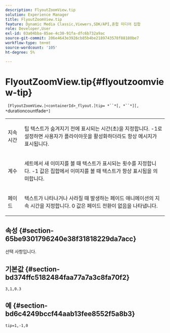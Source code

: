 ```yaml
---
description: FlyoutZoomView.tip
solution: Experience Manager
title: FlyoutZoomView.tip
feature: Dynamic Media Classic,Viewers,SDK/API,혼합 미디어 집합
role: Developer,User
exl-id: 03a04bba-85ae-4c30-91fa-dfc6b732a9ac
source-git-commit: 206e4643e3926cb85b4be2189743578f88180be7
workflow-type: tm+mt
source-wordcount: '105'
ht-degree: 5%

---
```


# FlyoutZoomView.tip{#flyoutzoomview-tip}

` [FlyoutZoomView.|<containerId>_flyout.]tip= *``*[, *``*][, *`durationcountfade`*]`

<table id="table_E314540D347D47699C04EB80D20C0721"> 
 <tbody> 
  <tr> 
   <td colname="col1"> <p> <span class="codeph"><span class="varname"> 지속 시간</span></span> </p> </td> 
   <td colname="col2"> <p> 팁 텍스트가 숨겨지기 전에 표시되는 시간(초)을 지정합니다. <span class="codeph"> -1</span>로 설정하면 사용자가 플라이아웃을 활성화하더라도 항상 메시지가 표시됩니다. </p> </td> 
  </tr> 
  <tr> 
   <td colname="col1"> <p> <span class="codeph"><span class="varname"> 계수</span></span> </p> </td> 
   <td colname="col2"> <p> 세트에서 새 이미지를 볼 때 텍스트가 표시되는 횟수를 지정합니다. <span class="codeph"> -1</span> 값은 집합에서 이미지를 볼 때 텍스트가 항상 표시됨을 의미합니다. </p> </td> 
  </tr> 
  <tr> 
   <td colname="col1"> <p> <span class="codeph"><span class="varname"> 페이드</span></span> </p> </td> 
   <td colname="col2"> 텍스트가 나타나거나 사라질 때 발생하는 페이드 애니메이션의 지속 시간을 지정합니다. <span class="codeph"> 0</span> 값은 페이드 전환이 없음을 나타냅니다. </td> 
  </tr> 
 </tbody> 
</table>

## 속성 {#section-65be9301796240e38f31818229da7acc}

선택 사항입니다.

## 기본값 {#section-bd374ffc5182484faa77a7a3c8fa70f2}

`3,1,0.3`

## 예 {#section-bd6c4249bccf44aab13fee8552f5a8b3}

`tip=1,-1,0`

